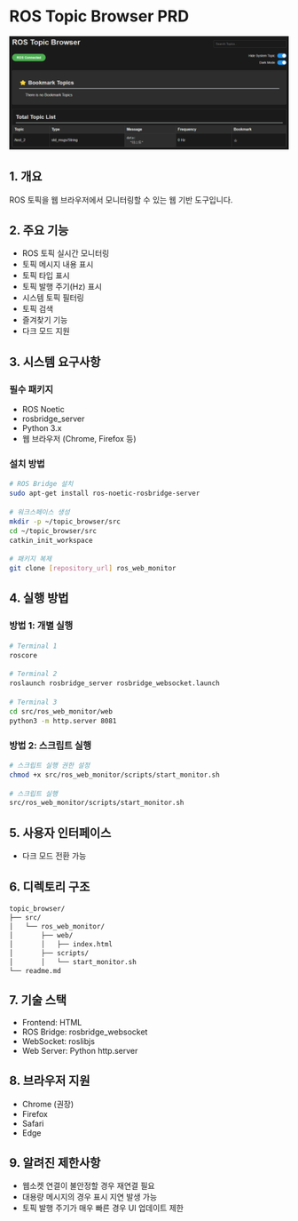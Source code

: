 # ROS Topic Browser PRD
![ROS Topic Browser Screenshot](./src/ros_web_monitor/document/web.png)

## 1. 개요
ROS 토픽을 웹 브라우저에서 모니터링할 수 있는 웹 기반 도구입니다.

## 2. 주요 기능
- ROS 토픽 실시간 모니터링
- 토픽 메시지 내용 표시
- 토픽 타입 표시
- 토픽 발행 주기(Hz) 표시
- 시스템 토픽 필터링
- 토픽 검색
- 즐겨찾기 기능
- 다크 모드 지원

## 3. 시스템 요구사항
### 필수 패키지
- ROS Noetic
- rosbridge_server
- Python 3.x
- 웹 브라우저 (Chrome, Firefox 등)

### 설치 방법
```bash
# ROS Bridge 설치
sudo apt-get install ros-noetic-rosbridge-server

# 워크스페이스 생성
mkdir -p ~/topic_browser/src
cd ~/topic_browser/src
catkin_init_workspace

# 패키지 복제
git clone [repository_url] ros_web_monitor
```

## 4. 실행 방법
### 방법 1: 개별 실행
```bash
# Terminal 1
roscore

# Terminal 2
roslaunch rosbridge_server rosbridge_websocket.launch

# Terminal 3
cd src/ros_web_monitor/web
python3 -m http.server 8081
```

### 방법 2: 스크립트 실행
```bash
# 스크립트 실행 권한 설정
chmod +x src/ros_web_monitor/scripts/start_monitor.sh

# 스크립트 실행
src/ros_web_monitor/scripts/start_monitor.sh
```

## 5. 사용자 인터페이스
- 다크 모드 전환 가능

## 6. 디렉토리 구조
```
topic_browser/
├── src/
│   └── ros_web_monitor/
│       ├── web/
│       │   ├── index.html
│       ├── scripts/
│       │   └── start_monitor.sh
└── readme.md
```

## 7. 기술 스택
- Frontend: HTML
- ROS Bridge: rosbridge_websocket
- WebSocket: roslibjs
- Web Server: Python http.server

## 8. 브라우저 지원
- Chrome (권장)
- Firefox
- Safari
- Edge

## 9. 알려진 제한사항
- 웹소켓 연결이 불안정할 경우 재연결 필요
- 대용량 메시지의 경우 표시 지연 발생 가능
- 토픽 발행 주기가 매우 빠른 경우 UI 업데이트 제한